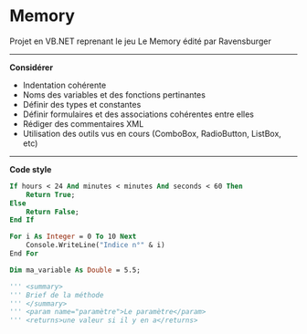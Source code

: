 # Memory
Projet en VB.NET reprenant le jeu Le Memory édité par Ravensburger

***

**Considérer**
* Indentation cohérente                       
* Noms des variables et des fonctions pertinantes
* Définir des types et constantes
* Définir formulaires et des associations cohérentes entre elles
* Rédiger des commentaires XML
* Utilisation des outils vus en cours (ComboBox, RadioButton, ListBox, etc)

***

**Code style**

```vb
If hours < 24 And minutes < minutes And seconds < 60 Then
    Return True;
Else
    Return False;
End If
```

```vb
For i As Integer = 0 To 10 Next
    Console.WriteLine("Indice n°" & i)
End For
```

```vb
Dim ma_variable As Double = 5.5;
```

```vb
''' <summary>
''' Brief de la méthode
''' </summary>
''' <param name="paramètre">Le paramètre</param>
''' <returns>une valeur si il y en a</returns>
```
